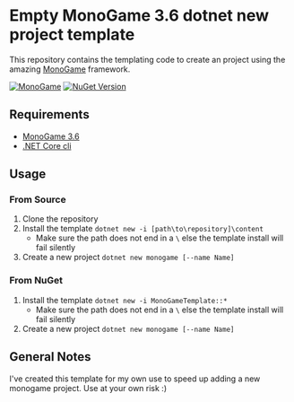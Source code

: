 # Empty MonoGame 3.6 dotnet new project template

This repository contains the templating code to create an project using the amazing [MonoGame](http://www.monogame.net/) framework.

[![MonoGame](https://img.shields.io/badge/WWW-monogame-blue.svg)](http://www.monogame.net/)
[![NuGet Version](http://img.shields.io/nuget/v/MonoGameTemplate.svg?style=flat)](https://www.nuget.org/packages/MonoGameTemplate/)

## Requirements
* [MonoGame 3.6](http://www.monogame.net/2017/03/01/monogame-3-6/)
* [.NET Core cli](https://www.microsoft.com/net/core#windowsvs2017)

## Usage
### From Source
1. Clone the repository
2. Install the template ```dotnet new -i [path\to\repository]\content```
    * Make sure the path does not end in a ```\``` else the template install will fail silently
3. Create a new project ```dotnet new monogame [--name Name]```

### From NuGet
1. Install the template ```dotnet new -i MonoGameTemplate::*```
    * Make sure the path does not end in a ```\``` else the template install will fail silently
2. Create a new project ```dotnet new monogame [--name Name]```

## General Notes

I've created this template for my own use to speed up adding a new monogame project. Use at your own risk :)